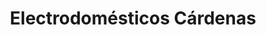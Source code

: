 ---
title: "Electrodomésticos Cárdenas"
url: /san-isidro/electrodomesticos-cardenas/
shop: electrónica
---